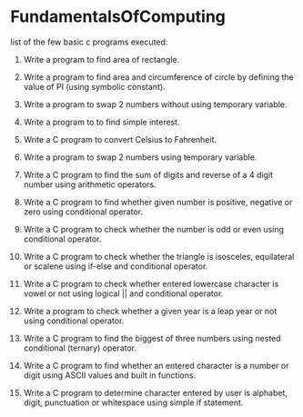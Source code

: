 # FundamentalsOfComputing
list of the few basic c programs executed:

1.	Write a program to find area of rectangle.


2.	Write a program to find area and circumference of circle by defining the value of PI (using symbolic constant).
3.	Write a program to swap 2 numbers without using temporary variable.

4.	Write a program to to find simple interest.
5.	Write a C program to convert Celsius to Fahrenheit.
6.	Write a program to swap 2 numbers using temporary variable.
7. Write a C program to find the sum of digits and reverse of a 4 digit number using arithmetic operators.
8.	Write a C program to find whether given number is positive, negative or zero using conditional operator.
9.	Write a C program to check whether the number is odd or even using conditional operator.
10.	Write a C program to check whether the triangle is isosceles, equilateral or scalene using if-else and conditional operator.
11.	Write a C program to check whether entered lowercase character is vowel or not using logical || and conditional operator.
12.	Write a program to check whether a given year is a leap year or not using conditional operator.
13.	Write a C program to find the biggest of three numbers using nested conditional (ternary) operator.
14.	Write a C program to find whether an entered character is a number or digit using ASCII values and built in functions.
15.	Write a C program to determine character entered by user is alphabet, digit, punctuation or whitespace using simple if statement.
